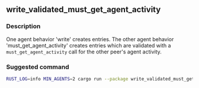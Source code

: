 ## write_validated_must_get_agent_activity

### Description

One agent behavior 'write' creates entries. The other agent behavior 'must_get_agent_activity' creates entries which are validated with a `must_get_agent_activity` call for the other peer's agent activity.

### Suggested command

```bash
RUST_LOG=info MIN_AGENTS=2 cargo run --package write_validated_must_get_agent_activity -- --agents 2 --behaviour write:1 --behaviour must_get_agent_activity:1 --duration 300
```
